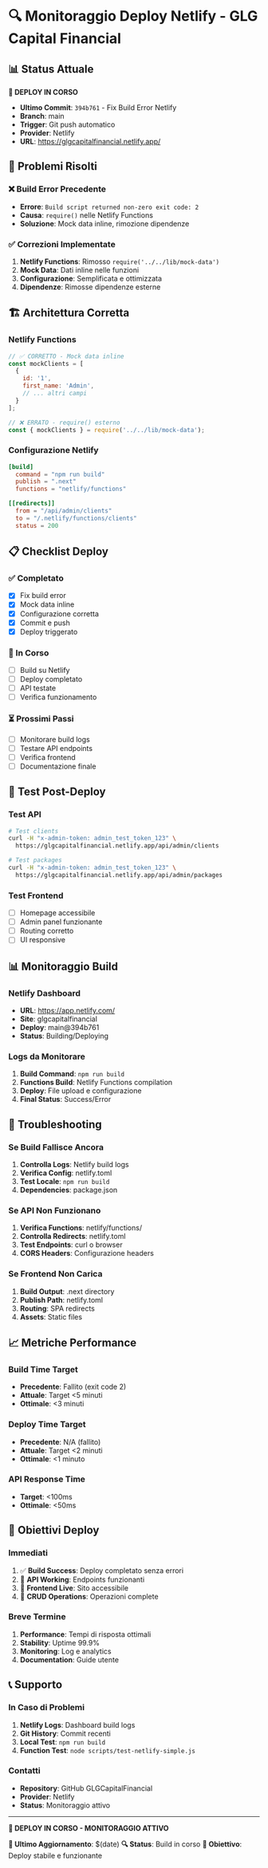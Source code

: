 # 🔍 Monitoraggio Deploy Netlify - GLG Capital Financial

## 📊 Status Attuale

**🔄 DEPLOY IN CORSO**
- **Ultimo Commit**: `394b761` - Fix Build Error Netlify
- **Branch**: main
- **Trigger**: Git push automatico
- **Provider**: Netlify
- **URL**: https://glgcapitalfinancial.netlify.app/

## 🚨 Problemi Risolti

### ❌ Build Error Precedente
- **Errore**: `Build script returned non-zero exit code: 2`
- **Causa**: `require()` nelle Netlify Functions
- **Soluzione**: Mock data inline, rimozione dipendenze

### ✅ Correzioni Implementate
1. **Netlify Functions**: Rimosso `require('../../lib/mock-data')`
2. **Mock Data**: Dati inline nelle funzioni
3. **Configurazione**: Semplificata e ottimizzata
4. **Dipendenze**: Rimosse dipendenze esterne

## 🏗️ Architettura Corretta

### Netlify Functions
```javascript
// ✅ CORRETTO - Mock data inline
const mockClients = [
  {
    id: '1',
    first_name: 'Admin',
    // ... altri campi
  }
];

// ❌ ERRATO - require() esterno
const { mockClients } = require('../../lib/mock-data');
```

### Configurazione Netlify
```toml
[build]
  command = "npm run build"
  publish = ".next"
  functions = "netlify/functions"

[[redirects]]
  from = "/api/admin/clients"
  to = "/.netlify/functions/clients"
  status = 200
```

## 📋 Checklist Deploy

### ✅ Completato
- [x] Fix build error
- [x] Mock data inline
- [x] Configurazione corretta
- [x] Commit e push
- [x] Deploy triggerato

### 🔄 In Corso
- [ ] Build su Netlify
- [ ] Deploy completato
- [ ] API testate
- [ ] Verifica funzionamento

### ⏳ Prossimi Passi
- [ ] Monitorare build logs
- [ ] Testare API endpoints
- [ ] Verifica frontend
- [ ] Documentazione finale

## 🧪 Test Post-Deploy

### Test API
```bash
# Test clients
curl -H "x-admin-token: admin_test_token_123" \
  https://glgcapitalfinancial.netlify.app/api/admin/clients

# Test packages
curl -H "x-admin-token: admin_test_token_123" \
  https://glgcapitalfinancial.netlify.app/api/admin/packages
```

### Test Frontend
- [ ] Homepage accessibile
- [ ] Admin panel funzionante
- [ ] Routing corretto
- [ ] UI responsive

## 📊 Monitoraggio Build

### Netlify Dashboard
- **URL**: https://app.netlify.com/
- **Site**: glgcapitalfinancial
- **Deploy**: main@394b761
- **Status**: Building/Deploying

### Logs da Monitorare
1. **Build Command**: `npm run build`
2. **Functions Build**: Netlify Functions compilation
3. **Deploy**: File upload e configurazione
4. **Final Status**: Success/Error

## 🚨 Troubleshooting

### Se Build Fallisce Ancora
1. **Controlla Logs**: Netlify build logs
2. **Verifica Config**: netlify.toml
3. **Test Locale**: `npm run build`
4. **Dependencies**: package.json

### Se API Non Funzionano
1. **Verifica Functions**: netlify/functions/
2. **Controlla Redirects**: netlify.toml
3. **Test Endpoints**: curl o browser
4. **CORS Headers**: Configurazione headers

### Se Frontend Non Carica
1. **Build Output**: .next directory
2. **Publish Path**: netlify.toml
3. **Routing**: SPA redirects
4. **Assets**: Static files

## 📈 Metriche Performance

### Build Time Target
- **Precedente**: Fallito (exit code 2)
- **Attuale**: Target <5 minuti
- **Ottimale**: <3 minuti

### Deploy Time Target
- **Precedente**: N/A (fallito)
- **Attuale**: Target <2 minuti
- **Ottimale**: <1 minuto

### API Response Time
- **Target**: <100ms
- **Ottimale**: <50ms

## 🎯 Obiettivi Deploy

### Immediati
1. ✅ **Build Success**: Deploy completato senza errori
2. 🔄 **API Working**: Endpoints funzionanti
3. 🔄 **Frontend Live**: Sito accessibile
4. 🔄 **CRUD Operations**: Operazioni complete

### Breve Termine
1. **Performance**: Tempi di risposta ottimali
2. **Stability**: Uptime 99.9%
3. **Monitoring**: Log e analytics
4. **Documentation**: Guide utente

## 📞 Supporto

### In Caso di Problemi
1. **Netlify Logs**: Dashboard build logs
2. **Git History**: Commit recenti
3. **Local Test**: `npm run build`
4. **Function Test**: `node scripts/test-netlify-simple.js`

### Contatti
- **Repository**: GitHub GLGCapitalFinancial
- **Provider**: Netlify
- **Status**: Monitoraggio attivo

---

**🔄 DEPLOY IN CORSO - MONITORAGGIO ATTIVO**

**📅 Ultimo Aggiornamento**: $(date)
**🔍 Status**: Build in corso
**🎯 Obiettivo**: Deploy stabile e funzionante 